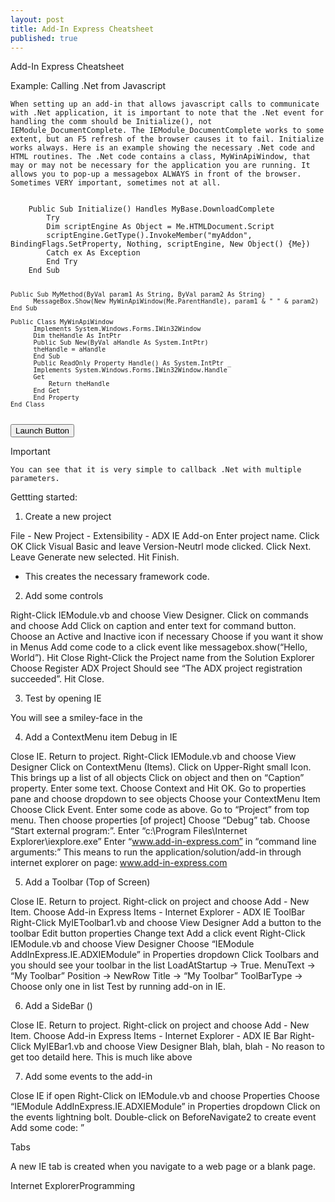 ```yaml
---
layout: post
title: Add-In Express Cheatsheet
published: true
---
```

Add-In Express Cheatsheet


Example: Calling .Net from Javascript

    When setting up an add-in that allows javascript calls to communicate with .Net application, it is important to note that the .Net event for handling the comm should be Initialize(), not IEModule_DocumentComplete. The IEModule_DocumentComplete works to some extent, but an F5 refresh of the browser causes it to fail. Initialize works always. Here is an example showing the necessary .Net code and HTML routines. The .Net code contains a class, MyWinApiWindow, that may or may not be necessary for the application you are running. It allows you to pop-up a messagebox ALWAYS in front of the browser. Sometimes VERY important, sometimes not at all.

<code>
	Public Sub Initialize() Handles MyBase.DownloadComplete
		Try
		Dim scriptEngine As Object = Me.HTMLDocument.Script
		scriptEngine.GetType().InvokeMember("myAddon", BindingFlags.SetProperty, Nothing, scriptEngine, New Object() {Me})
		Catch ex As Exception
		End Try
	End Sub

	Public Sub MyMethod(ByVal param1 As String, ByVal param2 As String)
		  MessageBox.Show(New MyWinApiWindow(Me.ParentHandle), param1 & " " & param2)
	End Sub

	Public Class MyWinApiWindow
		  Implements System.Windows.Forms.IWin32Window
		  Dim theHandle As IntPtr
		  Public Sub New(ByVal aHandle As System.IntPtr)
		  theHandle = aHandle
		  End Sub
		  Public ReadOnly Property Handle() As System.IntPtr _
		  Implements System.Windows.Forms.IWin32Window.Handle
		  Get
			  Return theHandle
		  End Get
		  End Property
	End Class
</code>

<html>
    <head>
  <script type="text/javascript"> 
	var myAddon = null; 
	function MyFunction(){ 
		if(myAddon != null){ 
			myAddon.MyMethod("okay", "dokey"); 
		} else {
			alert("The add-on isn't registered"); 
		}
	}
</script>
    </head>
    <body class='body1'>
  <button id='btn_launch' name='btn_launch' type='button' onClick='MyFunction();'>Launch Button</button>
    </body>
</html>

Important

    You can see that it is very simple to callback .Net with multiple parameters.

Gettting started:

1. Create a new project

File - New Project - Extensibility - ADX IE Add-on Enter project name. Click OK Click Visual Basic and leave Version-Neutrl mode clicked. Click Next. Leave Generate new selected. Hit Finish.

* This creates the necessary framework code.

2. Add some controls

Right-Click IEModule.vb and choose View Designer. Click on commands and choose Add Click on caption and enter text for command button. Choose an Active and Inactive icon if necessary Choose if you want it show in Menus Add come code to a click event like messagebox.show(“Hello, World”). Hit Close Right-Click the Project name from the Solution Explorer Choose Register ADX Project Should see “The ADX project registration succeeded”. Hit Close.

3. Test by opening IE

You will see a smiley-face in the

4. Add a ContextMenu item Debug in IE

Close IE. Return to project. Right-Click IEModule.vb and choose View Designer Click on ContextMenu (Items). Click on Upper-Right small Icon. This brings up a list of all objects Click on object and then on “Caption” property. Enter some text. Choose Context and Hit OK. Go to properties pane and choose dropdown to see objects Choose your ContextMenu Item Choose Click Event. Enter some code as above. Go to “Project” from top menu. Then choose properties [of project] Choose “Debug” tab. Choose “Start external program:”. Enter “c:\Program Files\Internet Explorer\iexplore.exe” Enter “www.add-in-express.com” in “command line arguments:” This means to run the application/solution/add-in through internet explorer on page: www.add-in-express.com

5. Add a Toolbar (Top of Screen)

Close IE. Return to project. Right-click on project and choose Add - New Item. Choose Add-in Express Items - Internet Explorer - ADX IE ToolBar Right-Click MyIEToolbar1.vb and choose View Designer Add a button to the toolbar Edit button properties Change text Add a click event Right-Click IEModule.vb and choose View Designer Choose “IEModule AddInExpress.IE.ADXIEModule” in Properties dropdown Click Toolbars and you should see your toolbar in the list LoadAtStartup -&gt; True. MenuText -&gt; “My Toolbar” Position -&gt; NewRow Title -&gt; “My Toolbar” ToolBarType -&gt; Choose only one in list Test by running add-on in IE.

6. Add a SideBar ()

Close IE. Return to project. Right-click on project and choose Add - New Item. Choose Add-in Express Items - Internet Explorer - ADX IE Bar Right-Click MyIEBar1.vb and choose View Designer Blah, blah, blah - No reason to get too detaild here. This is much like above

7. Add some events to the add-in

Close IE if open Right-Click on IEModule.vb and choose Properties Choose “IEModule AddInExpress.IE.ADXIEModule” in Properties dropdown Click on the events lightning bolt. Double-click on BeforeNavigate2 to create event Add some code: ”

Tabs

A new IE tab is created when you navigate to a web page or a blank page.

Internet ExplorerProgramming

